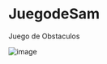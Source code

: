 # JuegodeSam
Juego de Obstaculos


![image](https://github.com/dmac24/JuegodeSam/assets/56034849/ff28ad91-7219-4ce6-8194-6f4e90ba9694)

